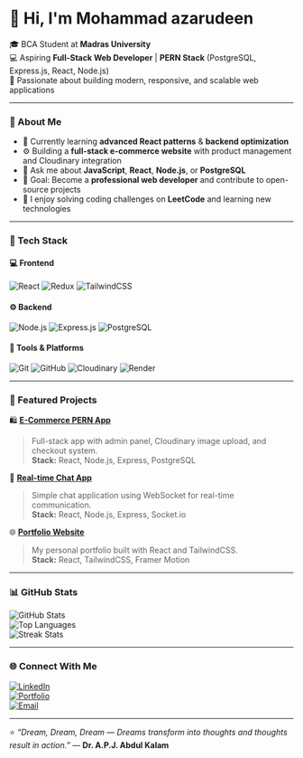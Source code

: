 # 👋 Hi, I'm Mohammad azarudeen 

🎓 BCA Student at **Madras University**  
💻 Aspiring **Full-Stack Web Developer** | **PERN Stack** (PostgreSQL, Express.js, React, Node.js)  
🚀 Passionate about building modern, responsive, and scalable web applications  

---

### 🧠 About Me  
- 🌱 Currently learning **advanced React patterns** & **backend optimization**  
- ⚙️ Building a **full-stack e-commerce website** with product management and Cloudinary integration  
- 💬 Ask me about **JavaScript**, **React**, **Node.js**, or **PostgreSQL**  
- 🎯 Goal: Become a **professional web developer** and contribute to open-source projects  
- 🧩 I enjoy solving coding challenges on **LeetCode** and learning new technologies  

---

### 🧰 Tech Stack  

#### 💻 Frontend  
![React](https://img.shields.io/badge/React-20232A?style=for-the-badge&logo=react&logoColor=61DAFB)
![Redux](https://img.shields.io/badge/Redux-593D88?style=for-the-badge&logo=redux&logoColor=white)
![TailwindCSS](https://img.shields.io/badge/TailwindCSS-38B2AC?style=for-the-badge&logo=tailwindcss&logoColor=white)

#### ⚙️ Backend  
![Node.js](https://img.shields.io/badge/Node.js-339933?style=for-the-badge&logo=nodedotjs&logoColor=white)
![Express.js](https://img.shields.io/badge/Express.js-404D59?style=for-the-badge)
![PostgreSQL](https://img.shields.io/badge/PostgreSQL-316192?style=for-the-badge&logo=postgresql&logoColor=white)

#### 🧩 Tools & Platforms  
![Git](https://img.shields.io/badge/Git-F05032?style=for-the-badge&logo=git&logoColor=white)
![GitHub](https://img.shields.io/badge/GitHub-100000?style=for-the-badge&logo=github&logoColor=white)
![Cloudinary](https://img.shields.io/badge/Cloudinary-3448C5?style=for-the-badge&logo=cloudinary&logoColor=white)
![Render](https://img.shields.io/badge/Render-46E3B7?style=for-the-badge&logo=render&logoColor=white)

---

### 🚀 Featured Projects  

🛍️ **[E-Commerce PERN App](https://github.com/yourusername/pern-ecommerce)**  
> Full-stack app with admin panel, Cloudinary image upload, and checkout system.  
**Stack:** React, Node.js, Express, PostgreSQL  

💬 **[Real-time Chat App](https://github.com/yourusername/chat-app)**  
> Simple chat application using WebSocket for real-time communication.  
**Stack:** React, Node.js, Express, Socket.io  

🌐 **[Portfolio Website](https://github.com/yourusername/portfolio)**  
> My personal portfolio built with React and TailwindCSS.  
**Stack:** React, TailwindCSS, Framer Motion  

---

### 📊 GitHub Stats  

![GitHub Stats](https://github-readme-stats.vercel.app/api?username=yourusername&show_icons=true&theme=tokyonight)  
![Top Languages](https://github-readme-stats.vercel.app/api/top-langs/?username=yourusername&layout=compact&theme=tokyonight)  
![Streak Stats](https://streak-stats.demolab.com?user=Mohammadazarudeen&theme=tokyonight&date_format=M%20j%5B%2C%20Y%5D)

---

### 🌐 Connect With Me  
[![LinkedIn](https://img.shields.io/badge/LinkedIn-0077B5?style=for-the-badge&logo=linkedin&logoColor=white)](https://www.linkedin.com/in/your-linkedin-profile)  
[![Portfolio](https://img.shields.io/badge/Portfolio-000000?style=for-the-badge&logo=react&logoColor=white)](https://yourportfolio.vercel.app)  
[![Email](https://img.shields.io/badge/Email-D14836?style=for-the-badge&logo=gmail&logoColor=white)](mailto:mohammadazarudeenj@gmail.com)

---

⭐ *“Dream, Dream, Dream — Dreams transform into thoughts and thoughts result in action.”* — **Dr. A.P.J. Abdul Kalam**
